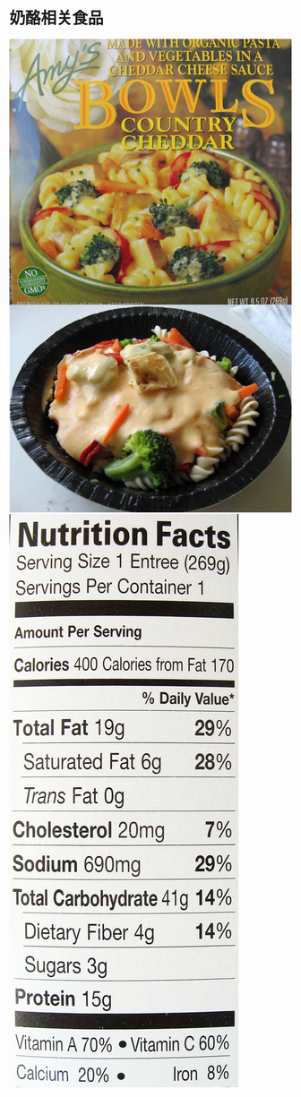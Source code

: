 # 奶酪相关食品

![Amys_CountryCheddarBowls](/images/附录-食品/奶酪相关食品/Amys_CountryCheddarBowls.jpg)
![Amys_CountryCheddarBowls_营养标签](/images/附录-食品/奶酪相关食品/Amys_CountryCheddarBowls_营养标签.jpg)
